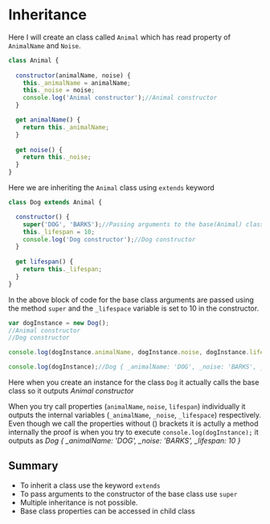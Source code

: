 # Inheritance

Here I will create an class called `Animal` which has read property of `AnimalName` and `Noise`.

```javascript
class Animal {
  
  constructor(animalName, noise) {
    this._animalName = animalName;
    this._noise = noise;
    console.log('Animal constructor');//Animal constructor
  }

  get animalName() {
    return this._animalName;
  }
  
  get noise() {
    return this._noise;
  }
}
```

Here we are inheriting the `Animal` class using `extends` keyword
```javascript
class Dog extends Animal {

  constructor() {
    super('DOG', 'BARKS');//Passing arguments to the base(Animal) class
    this._lifespan = 10;
    console.log('Dog constructor');//Dog constructor
  }
  
  get lifespan() {
    return this._lifespan;
  }
}
```
In the above block of code for the base class arguments are passed using the method `super` and the `_lifespace` variable is set to 10 in the constructor.

```javascript
var dogInstance = new Dog();
//Animal constructor
//Dog constructor

console.log(dogInstance.animalName, dogInstance.noise, dogInstance.lifespan);//DOG BARKS 10

console.log(dogInstance);//Dog { _animalName: 'DOG', _noise: 'BARKS', _lifespan: 10 }
```
Here when you create an instance for the class `Dog` it actually calls the base class so it outputs *Animal constructor*

When you try call properties (`animalName`, `noise`, `lifespan`) individually it outputs the internal variables (`_animalName`, `_noise`, `_lifespace`) respectively. Even though we call the properties without () brackets it is actully a method internally the proof is when you try to execute `console.log(dogInstance);` it outputs as *Dog { _animalName: 'DOG', _noise: 'BARKS', _lifespan: 10 }*

## Summary

* To inherit a class use the keyword `extends`
* To pass arguments to the constructor of the base class use `super`
* Multiple inheritance is not possible.
* Base class properties can be accessed in child class